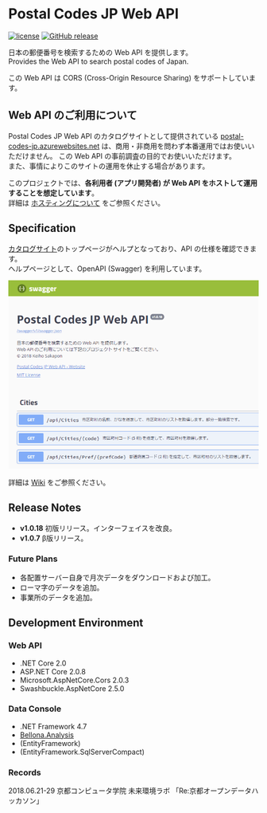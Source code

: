 # Postal Codes JP Web API
[![license](https://img.shields.io/github/license/kcg-edu-future-lab/Postal-Codes-JP.svg)](https://github.com/kcg-edu-future-lab/Postal-Codes-JP/blob/master/LICENSE)
[![GitHub release](https://img.shields.io/github/release/kcg-edu-future-lab/Postal-Codes-JP.svg)](https://github.com/kcg-edu-future-lab/Postal-Codes-JP/releases)

日本の郵便番号を検索するための Web API を提供します。  
Provides the Web API to search postal codes of Japan.

この Web API は CORS (Cross-Origin Resource Sharing) をサポートしています。

## Web API のご利用について
Postal Codes JP Web API のカタログサイトとして提供されている [postal-codes-jp.azurewebsites.net](https://postal-codes-jp.azurewebsites.net/) は、商用・非商用を問わず本番運用ではお使いいただけません。
この Web API の事前調査の目的でお使いいただけます。  
また、事情によりこのサイトの運用を休止する場合があります。

このプロジェクトでは、**各利用者 (アプリ開発者) が Web API をホストして運用することを想定しています**。  
詳細は [ホスティングについて](docs/Hosting.md) をご参照ください。

## Specification
[カタログサイト](https://postal-codes-jp.azurewebsites.net/)のトップページがヘルプとなっており、API の仕様を確認できます。  
ヘルプページとして、OpenAPI (Swagger) を利用しています。

[![](docs/images/Swagger-Top-v1.png)](https://postal-codes-jp.azurewebsites.net/)

詳細は [Wiki](https://github.com/kcg-edu-future-lab/Postal-Codes-JP/wiki) をご参照ください。

## Release Notes
- **v1.0.18** 初版リリース。インターフェイスを改良。
- **v1.0.7** β版リリース。

### Future Plans
- 各配置サーバー自身で月次データをダウンロードおよび加工。
- ローマ字のデータを追加。
- 事業所のデータを追加。

## Development Environment
### Web API
- .NET Core 2.0
- ASP.NET Core 2.0.8
- Microsoft.AspNetCore.Cors 2.0.3
- Swashbuckle.AspNetCore 2.5.0

### Data Console
- .NET Framework 4.7
- [Bellona.Analysis](https://github.com/sakapon/Bellona.Analysis)
- (EntityFramework)
- (EntityFramework.SqlServerCompact)

### Records
2018.06.21-29 京都コンピュータ学院 未来環境ラボ 「Re:京都オープンデータハッカソン」
